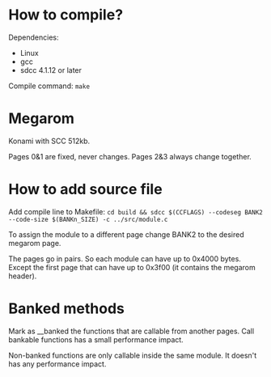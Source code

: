 How to compile?
===============

Dependencies:
- Linux
- gcc
- sdcc 4.1.12 or later

Compile command:
`make`

Megarom
=======

Konami with SCC 512kb.

Pages 0&1 are fixed, never changes.
Pages 2&3 always change together.

How to add source file
======================

Add compile line to Makefile:
`cd build && sdcc $(CCFLAGS) --codeseg BANK2 --code-size $(BANKn_SIZE) -c ../src/module.c`

To assign the module to a different page change BANK2 to the desired megarom page.

The pages go in pairs. So each module can have up to 0x4000 bytes. Except the first page that can have up to 0x3f00 (it contains the megarom header).

Banked methods
==============

Mark as __banked the functions that are callable from another pages. Call bankable functions has a small performance impact.

Non-banked functions are only callable inside the same module. It doesn't has any performance impact.
